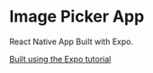 # Image Picker App

React Native App Built with Expo.

[Built using the Expo tutorial](https://docs.expo.io/versions/v36.0.0/tutorial/planning/)